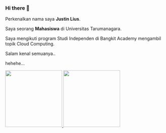 ### Hi there 👋

Perkenalkan nama saya **Justin Lius**.<br>

Saya seorang **Mahasiswa** di Universitas Tarumanagara.<br>

Saya mengikuti program Studi Independen di Bangkit Academy mengambil topik Cloud Computing.<br>

Salam kenal semuanya..

hehehe...

<p align="left">
<a href="https://github.com/JustinLius123">
  <img height="180em" src="https://github-readme-stats-eight-theta.vercel.app/api?username=penuliscode&show_icons=true&theme=algolia&include_all_commits=true&count_private=true"/>
  <img height="180em" src="https://github-readme-stats-eight-theta.vercel.app/api/top-langs/?username=penuliscode&layout=compact&theme=algolia"/>
</a>
</p>
